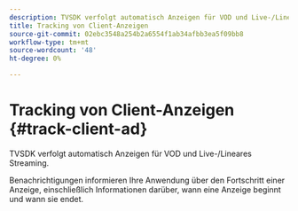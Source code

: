 ```yaml
---
description: TVSDK verfolgt automatisch Anzeigen für VOD und Live-/Lineares Streaming.
title: Tracking von Client-Anzeigen
source-git-commit: 02ebc3548a254b2a6554f1ab34afbb3ea5f09bb8
workflow-type: tm+mt
source-wordcount: '48'
ht-degree: 0%

---
```


# Tracking von Client-Anzeigen {#track-client-ad}

TVSDK verfolgt automatisch Anzeigen für VOD und Live-/Lineares Streaming.

Benachrichtigungen informieren Ihre Anwendung über den Fortschritt einer Anzeige, einschließlich Informationen darüber, wann eine Anzeige beginnt und wann sie endet.

